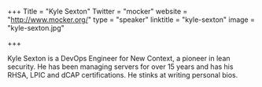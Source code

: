 +++
Title = "Kyle Sexton"
Twitter = "mocker"
website = "http://www.mocker.org/"
type = "speaker"
linktitle = "kyle-sexton"
image = "kyle-sexton.jpg"

+++

Kyle Sexton is a DevOps Engineer for New Context, a pioneer in lean security. He has been managing servers for over 15 years and has his RHSA, LPIC and dCAP certifications. He stinks at writing personal bios.

